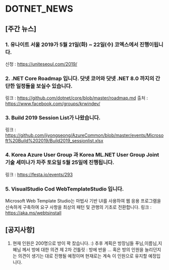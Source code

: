 # DOTNET_NEWS

## [주간 뉴스]

### 1. 유나이트 서울 2019가  5월 21일(화) ~ 22일(수) 코엑스에서 진행이됩니다.
신청 :  https://uniteseoul.com/2019/

### 2. .NET Core Roadmap 입니다. 닷넷 코어와 닷넷 .NET 8.0 까지의 간단한 일정들을 보실수 있습니다.
링크 : https://github.com/dotnet/core/blob/master/roadmap.md
출처 : https://www.facebook.com/groups/krwindev/

### 3. Build 2019 Session List가 나왔습니다.
링크 : https://github.com/jiyongseong/AzureCommon/blob/master/events/Microsoft%20Build%202019/Build2019_sessionlist.xlsx

### 4. Korea Azure User Group 과 Korea ML.NET User Group Joint 기술 세미나가 차주 토요일 5월 25일에 진행됩니다.
링크 : https://festa.io/events/293

### 5. VisualStudio Cod WebTemplateStudio 입니다.
Microsoft Web Template Studio는 마법사 기반 UI를 사용하여 웹 응용 프로그램을 신속하게 구축하여 요구 사항을 최상의 패턴 및 관행의 기초로 전환합니다. 
링크 : https://aka.ms/webtsinstall

## [공지사항]
1. 현재 인원은 200명으로 방이 꽉 찼습니다. :) 추후 계획은 방장님들 푸님,이름님,지혜님 께서 방에 대한 의견 
제 2차 건틀릿 : 방에 반을 ... 혹은 방의 인원을 늘리던지는 의견이 생기는 대로 진행될 예정이며 현재로는
계속 이 인원으로 유지할 예정입니다.


